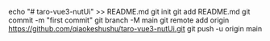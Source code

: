 echo "# taro-vue3-nutUi" >> README.md
git init
git add README.md
git commit -m "first commit"
git branch -M main
git remote add origin https://github.com/qiaokeshushu/taro-vue3-nutUi.git
git push -u origin main